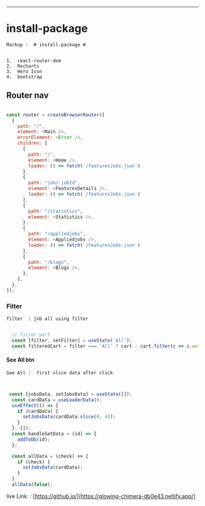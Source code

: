 
---
# install-package

    Markup :  # install-package #

  
    1.  react-router-dom
    2.  Recharts
    3.  Hero Icon
    4.  bootstrap
   
  

## Router nav 

  
```javascript

const router = createBrowserRouter([
  {
    path: "/",
    element: <Main />,
    errorElement: <Error />,
    children: [
      {
        path: "/",
        element: <Home />,
        loader: () => fetch('/featuresJobs.json')
      },
      {
        path: "job/:jobId",
        element: <FeaturesDetails />,
        loader: () => fetch(`/featuresJobs.json`)
      },
      {
        path: "/statistics",
        element: <Statistics />,
      },
      {
        path: "/appliedjobs",
        element: <Appliedjobs />,
        loader: () => fetch(`/featuresJobs.json`)
      },
      {
        path: "/blogs",
        element: <Blogs />,
      },
    ],
  },
]);


```



### Filter

    filter  : job all using filter
    
    
```javascript

  // filter part
  const [filter, setFilter] = useState('All');
  const filteredCart = filter === 'All' ? cart : cart.filter(c => c.work_area === filter);


```


#### See All btn 

    See All :  first slice data after click 



```javascript


 const [jobsData, setJobsData] = useState([]);
  const cardData = useLoaderData();
  useEffect(() => {
    if (cardData) {
      setJobsData(cardData.slice(0, 4));
    }
  }, []);
  const handleSetData = (id) => {
    addToDb(id);
  };

  const allData = (check) => {
    if (check) {
      setJobsData(cardData);
    }
  }
  allData(false);

```


live Link: : [https://github.io/](https://glowing-chimera-db0e43.netlify.app/)
